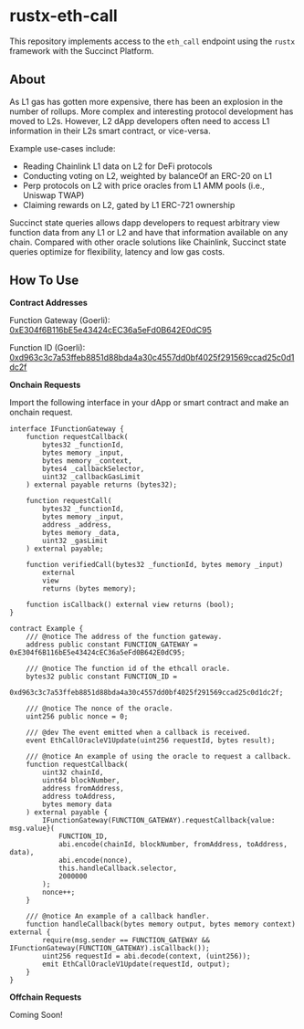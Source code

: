 # rustx-eth-call

This repository implements access to the `eth_call` endpoint using the `rustx` framework with the
Succinct Platform.

## About

As L1 gas has gotten more expensive, there has been an explosion in the number of rollups. More 
complex and interesting protocol development has moved to L2s. However, L2 dApp developers often 
need to access L1 information in their L2s smart contract, or vice-versa. 

Example use-cases include:
- Reading Chainlink L1 data on L2 for DeFi protocols
- Conducting voting on L2, weighted by balanceOf an ERC-20 on L1
- Perp protocols on L2 with price oracles from L1 AMM pools (i.e., Uniswap TWAP)
- Claiming rewards on L2, gated by L1 ERC-721 ownership


Succinct state queries allows dapp developers to request arbitrary view function data from any L1
or L2 and have that information available on any chain. Compared with other oracle solutions like
Chainlink, Succinct state queries optimize for flexibility, latency and low gas costs. 

## How To Use

**Contract Addresses**

Function Gateway (Goerli): [0xE304f6B116bE5e43424cEC36a5eFd0B642E0dC95](https://goerli.etherscan.io/address/0xE304f6B116bE5e43424cEC36a5eFd0B642E0dC95)

Function ID (Goerli): [0xd963c3c7a53ffeb8851d88bda4a30c4557dd0bf4025f291569ccad25c0d1dc2f](https://goerli.etherscan.io/address/0xE304f6B116bE5e43424cEC36a5eFd0B642E0dC95)

**Onchain Requests**

Import the following interface in your dApp or smart contract and make an onchain request.

```solidity
interface IFunctionGateway {
    function requestCallback(
        bytes32 _functionId,
        bytes memory _input,
        bytes memory _context,
        bytes4 _callbackSelector,
        uint32 _callbackGasLimit
    ) external payable returns (bytes32);

    function requestCall(
        bytes32 _functionId,
        bytes memory _input,
        address _address,
        bytes memory _data,
        uint32 _gasLimit
    ) external payable;

    function verifiedCall(bytes32 _functionId, bytes memory _input)
        external
        view
        returns (bytes memory);

    function isCallback() external view returns (bool);
}

contract Example {
    /// @notice The address of the function gateway.
    address public constant FUNCTION_GATEWAY = 0xE304f6B116bE5e43424cEC36a5eFd0B642E0dC95;

    /// @notice The function id of the ethcall oracle.
    bytes32 public constant FUNCTION_ID =
        0xd963c3c7a53ffeb8851d88bda4a30c4557dd0bf4025f291569ccad25c0d1dc2f;

    /// @notice The nonce of the oracle.
    uint256 public nonce = 0;

    /// @dev The event emitted when a callback is received.
    event EthCallOracleV1Update(uint256 requestId, bytes result);

    /// @notice An example of using the oracle to request a callback.
    function requestCallback(
        uint32 chainId,
        uint64 blockNumber,
        address fromAddress,
        address toAddress,
        bytes memory data
    ) external payable {
        IFunctionGateway(FUNCTION_GATEWAY).requestCallback{value: msg.value}(
            FUNCTION_ID,
            abi.encode(chainId, blockNumber, fromAddress, toAddress, data),
            abi.encode(nonce),
            this.handleCallback.selector,
            2000000
        );
        nonce++;
    }

    /// @notice An example of a callback handler.
    function handleCallback(bytes memory output, bytes memory context) external {
        require(msg.sender == FUNCTION_GATEWAY && IFunctionGateway(FUNCTION_GATEWAY).isCallback());
        uint256 requestId = abi.decode(context, (uint256));
        emit EthCallOracleV1Update(requestId, output);
    }
}
```

**Offchain Requests**

Coming Soon!
